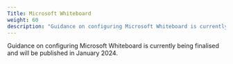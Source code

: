 ```yaml
---
Title: Microsoft Whiteboard
weight: 60
description: "Guidance on configuring Microsoft Whiteboard is currently being finalised and will be published in January 2024."
---
```


Guidance on configuring Microsoft Whiteboard is currently being finalised and will be published in January 2024.